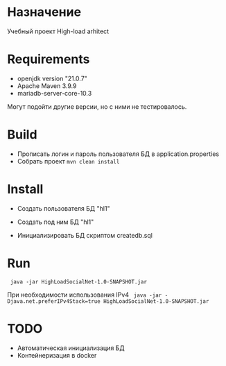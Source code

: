 # Назначение

Учебный проект High-load arhitect

# Requirements

* openjdk version "21.0.7"
* Apache Maven 3.9.9
* mariadb-server-core-10.3

Могут подойти другие версии, но с ними не тестировалось.


# Build

* Прописать логин и пароль пользователя БД в application.properties
* Собрать проект ```mvn clean install```

# Install

* Создать пользователя БД "hl1"
* Создать под ним БД "hl1"

* Инициализировать БД скриптом createdb.sql

# Run

``` java -jar HighLoadSocialNet-1.0-SNAPSHOT.jar```

При необходимости использования IPv4
``` java -jar -Djava.net.preferIPv4Stack=true HighLoadSocialNet-1.0-SNAPSHOT.jar```

# TODO

* Автоматическая инициализация БД
* Контейнеризация в docker

